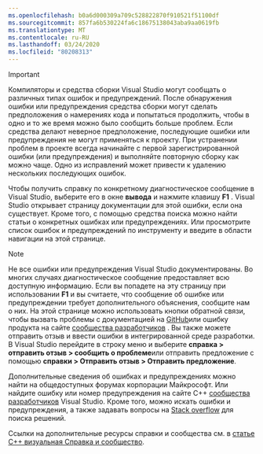 ```yaml
---
ms.openlocfilehash: b0a6d000309a709c528822870f910521f51100df
ms.sourcegitcommit: 857fa6b530224fa6c18675138043aba9aa0619fb
ms.translationtype: MT
ms.contentlocale: ru-RU
ms.lasthandoff: 03/24/2020
ms.locfileid: "80208313"
---
```

> [!IMPORTANT]
> Компиляторы и средства сборки Visual Studio могут сообщать о различных типах ошибок и предупреждений. После обнаружения ошибки или предупреждения средства сборки могут сделать предположения о намерениях кода и попытаться продолжить, чтобы в одно и то же время можно было сообщить больше проблем. Если средства делают неверное предположение, последующие ошибки или предупреждения не могут применяться к проекту. При устранении проблем в проекте всегда начинайте с первой зарегистрированной ошибки (или предупреждения) и выполняйте повторную сборку как можно чаще. Одно из исправлений может привести к удалению нескольких последующих ошибок.

Чтобы получить справку по конкретному диагностическое сообщение в Visual Studio, выберите его в окне **вывода** и нажмите клавишу **F1** . Visual Studio открывает страницу документации для этой ошибки, если она существует. Кроме того, с помощью средства поиска можно найти статьи о конкретных ошибках или предупреждениях. Или просмотрите список ошибок и предупреждений по инструменту и введите в области навигации на этой странице.

> [!NOTE]
> Не все ошибки или предупреждения Visual Studio документированы. Во многих случаях диагностическое сообщение предоставляет всю доступную информацию. Если вы попадете на эту страницу при использовании **F1** и вы считаете, что сообщение об ошибке или предупреждении требует дополнительного объяснения, сообщите нам о них. На этой странице можно использовать кнопки обратной связи, чтобы вызвать проблемы с документацией на [GitHub](https://github.com/MicrosoftDocs/cpp-docs/issues)или ошибку продукта на сайте [сообщества разработчиков](https://developercommunity.visualstudio.com/spaces/8/index.html) . Вы также можете отправить отзыв и ввести ошибки в интегрированной среде разработки. В Visual Studio перейдите в строку меню и выберите **справка > отправить отзыв > сообщить о проблеме**или отправить предложение с помощью **справки > Отправить отзыв > Отправить предложение**.

Дополнительные сведения об ошибках и предупреждениях можно найти на общедоступных форумах корпорации Майкрософт. Или найдите ошибку или номер предупреждения на сайте C++ [сообщества разработчиков](https://developercommunity.visualstudio.com/spaces/8/index.html) Visual Studio. Кроме того, можно искать ошибки и предупреждения, а также задавать вопросы на [Stack overflow](https://stackoverflow.com/) для поиска решений.

Ссылки на дополнительные ресурсы справки и сообщества см. в [статье C++ визуальная Справка и сообщество](../../overview/visual-cpp-help-and-community.md).
